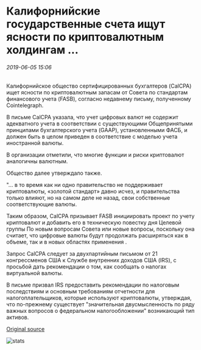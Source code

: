 # Калифорнийские государственные счета ищут ясности по криптовалютным холдингам ...

###### 2019-06-05 15:06

Калифорнийское общество сертифицированных бухгалтеров (CalCPA) ищет ясности по криптовалютным запасам от Совета по стандартам финансового учета (FASB), согласно недавнему письму, полученному Cointelegraph.

В письме CalCPA указала, что учет цифровых валют не содержит адекватного учета в соответствии с существующими Общепринятыми принципами бухгалтерского учета (GAAP), установленными ФАСБ, и должен быть в целом приведен в соответствие с моделью учета иностранной валюты.

В организации отметили, что многие функции и риски криптовалют аналогичны валютным.

Общество далее утверждало также.

"... в то время как ни одно правительство не поддерживает криптовалюты, «золотой стандарт» давно исчез, и правительства только влияют, но на самом деле не назад, свои собственные соответствующие валюты.

Таким образом, CalCPA призывает FASB инициировать проект по учету криптовалют и добавить его в техническую повестку дня Целевой группы По новым вопросам Совета или новые вопросы, поскольку она считает, что цифровые валюты будут продолжать расширяться как в объеме, так и в новых областях применения .

Запрос CalCPA следует за двухпартийным письмом от 21 конгрессменов США к Службе внутренних доходов США (IRS), с просьбой дать рекомендации о том, как сообщать о налогах виртуальной валюты.

В письме призвал IRS предоставить рекомендации по налоговым последствиям и основным требованиям отчетности для налогоплательщиков, которые используют криптовалюты, утверждая, что по-прежнему существует "значительная двусмысленность по ряду важных вопросов о федеральном налогообложении" возникающий тип активов.

[Original source](https://cointelegraph.com/news/california-public-accounts-seek-clarity-on-cryptocurrency-holdings)

![stats](https://c.statcounter.com/11760860/0/a89fa40b/1/ "stats")